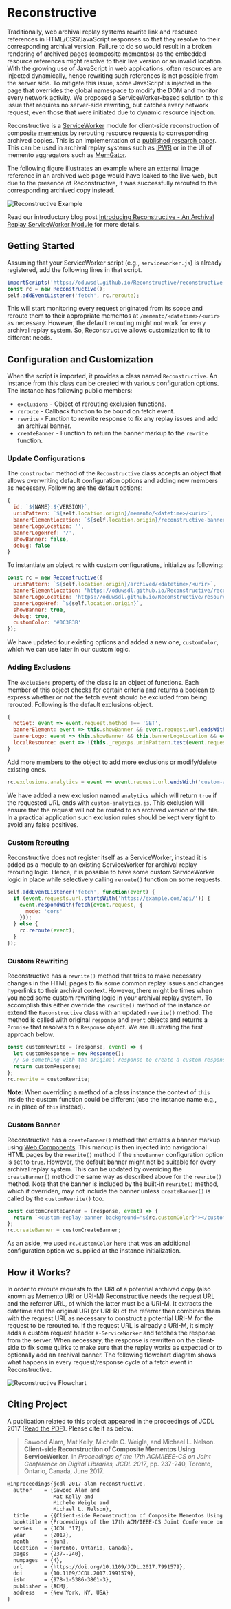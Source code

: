 # Reconstructive

Traditionally, web archival replay systems rewrite link and resource references in HTML/CSS/JavaScript responses so that they resolve to their corresponding archival version.
Failure to do so would result in a broken rendering of archived pages (composite mementos) as the embedded resource references might resolve to their live version or an invalid location.
With the growing use of JavaScript in web applications, often resources are injected dynamically, hence rewriting such references is not possible from the server side.
To mitigate this issue, some JavaScript is injected in the page that overrides the global namespace to modify the DOM and monitor every network activity.
We proposed a ServiceWorker-based solution to this issue that requires no server-side rewriting, but catches every network request, even those that were initiated due to dynamic resource injection.

Reconstructive is a [ServiceWorker](https://developer.mozilla.org/en-US/docs/Web/API/Service_Worker_API) module for client-side reconstruction of composite [mementos](https://tools.ietf.org/html/rfc7089) by rerouting resource requests to corresponding archived copies.
This is an implementation of a [published research paper](http://www.cs.odu.edu/~mln/pubs/jcdl-2017/jcdl-2017-alam-service-worker.pdf).
This can be used in archival replay systems such as [IPWB](https://github.com/oduwsdl/ipwb) or in the UI of memento aggregators such as [MemGator](https://github.com/oduwsdl/memgator).

The following figure illustrates an example where an external image reference in an archived web page would have leaked to the live-web, but due to the presence of Reconstructive, it was successfully rerouted to the corresponding archived copy instead.

![Reconstructive Example](resources/reconstructive-example.png)

Read our introductory blog post [Introducing Reconstructive - An Archival Replay ServiceWorker Module](http://ws-dl.blogspot.com/2018/01/2018-01-08-introducing-reconstructive.html) for more details.

## Getting Started

Assuming that your ServiceWorker script (e.g., `serviceworker.js`) is already registered, add the following lines in that script.

```js
importScripts('https://oduwsdl.github.io/Reconstructive/reconstructive.js');
const rc = new Reconstructive();
self.addEventListener('fetch', rc.reroute);
```

This will start monitoring every request originated from its scope and reroute them to their appropriate mementos at `/memento/<datetime>/<urir>` as necessary.
However, the default rerouting might not work for every archival replay system.
So, Reconstructive allows customization to fit to different needs.

## Configuration and Customization

When the script is imported, it provides a class named `Reconstructive`.
An instance from this class can be created with various configuration options.
The instance has following public members:

* `exclusions`   - Object of rerouting exclusion functions.
* `reroute`      - Callback function to be bound on fetch event.
* `rewrite`      - Function to rewrite response to fix any replay issues and add an archival banner.
* `createBanner` - Function to return the banner markup to the `rewrite` function.

### Update Configurations

The `constructor` method of the `Reconstructive` class accepts an object that allows overwriting default configuration options and adding new members as necessary.
Following are the default options:

```js
{
  id: `${NAME}:${VERSION}`,
  urimPattern: `${self.location.origin}/memento/<datetime>/<urir>`,
  bannerElementLocation: `${self.location.origin}/reconstructive-banner.js`,
  bannerLogoLocation: '',
  bannerLogoHref: '/',
  showBanner: false,
  debug: false
}
```

To instantiate an object `rc` with custom configurations, initialize as following:

```js
const rc = new Reconstructive({
  urimPattern: `${self.location.origin}/archived/<datetime>/<urir>`,
  bannerElementLocation: 'https://oduwsdl.github.io/Reconstructive/reconstructive-banner.js',
  bannerLogoLocation: 'https://oduwsdl.github.io/Reconstructive/resources/reconstructive-logo.svg',
  bannerLogoHref: `${self.location.origin}`,
  showBanner: true,
  debug: true,
  customColor: '#0C383B'
});
```

We have updated four existing options and added a new one, `customColor`, which we can use later in our custom logic.

### Adding Exclusions

The `exclusions` property of the class is an object of functions.
Each member of this object checks for certain criteria and returns a boolean to express whether or not the fetch event should be excluded from being rerouted.
Following is the default exclusions object.

```js
{
  notGet: event => event.request.method !== 'GET',
  bannerElement: event => this.showBanner && event.request.url.endsWith(this.bannerElementLocation),
  bannerLogo: event => this.showBanner && this.bannerLogoLocation && event.request.url.endsWith(this.bannerLogoLocation),
  localResource: event => !(this._regexps.urimPattern.test(event.request.url) || this._regexps.urimPattern.test(event.request.referrer))
}
```

Add more members to the object to add more exclusions or modify/delete existing ones.

```js
rc.exclusions.analytics = event => event.request.url.endsWith('custom-analytics.js');
```

We have added a new exclusion named `analytics` which will return `true` if the requested URL ends with `custom-analytics.js`.
This exclusion will ensure that the request will not be routed to an archived version of the file.
In a practical application such exclusion rules should be kept very tight to avoid any false positives.

### Custom Rerouting

Reconstructive does not register itself as a ServiceWorker, instead it is added as a module to an existing ServiceWorker for archival replay rerouting logic.
Hence, it is possible to have some custom ServiceWorker logic in place while selectively calling `reroute()` function on some requests.

```js
self.addEventListener('fetch', function(event) {
  if (event.requests.url.startsWith('https://example.com/api/')) {
    event.respondWith(fetch(event.request, {
      mode: 'cors'
    }));
  } else {
    rc.reroute(event);
  }
});
```

### Custom Rewriting

Reconstructive has a `rewrite()` method that tries to make necessary changes in the HTML pages to fix some common replay issues and changes hyperlinks to their archival context.
However, there might be times when you need some custom rewriting logic in your archival replay system.
To accomplish this either override the `rewrite()` method of the instance or extend the `Reconstructive` class with an updated `rewrite()` method.
The method is called with original `response` and `event` objects and returns a `Promise` that resolves to a `Response` object.
We are illustrating the first approach below.

```js
const customRewrite = (response, event) => {
  let customResponse = new Response();
  // Do something with the original response to create a custom response.
  return customResponse;
};
rc.rewrite = customRewrite;
```

**Note:** When overriding a method of a class instance the context of `this` inside the custom function could be different (use the instance name e.g., `rc` in place of `this` instead).

### Custom Banner

Reconstructive has a `createBanner()` method that creates a banner markup using [Web Components](https://www.webcomponents.org/).
This markup is then injected into navigational HTML pages by the `rewrite()` method if the `showBanner` configuration option is set to `true`.
However, the default banner might not be suitable for every archival replay system.
This can be updated by overriding the `createBanner()` method the same way as described above for the `rewrite()` method.
Note that the banner is included by the built-in `rewrite()` method, which if overriden, may not include the banner unless `createBanner()` is called by the `customRewrite()` too.

```js
const customCreateBanner = (response, event) => {
  return `<custom-replay-banner background="${rc.customColor}"></custom-replay-banner>`;
};
rc.createBanner = customCreateBanner;
```

As an aside, we used `rc.customColor` here that was an additional configuration option we supplied at the instance initialization.

## How it Works?

In order to reroute requests to the URI of a potential archived copy (also known as Memento URI or URI-M) Reconstructive needs the request URL and the referrer URL, of which the latter must be a URI-M.
It extracts the datetime and the original URI (or URI-R) of the referrer then combines them with the request URL as necessary to construct a potential URI-M for the request to be rerouted to.
If the request URL is already a URI-M, it simply adds a custom request header `X-ServiceWorker` and fetches the response from the server.
When necessary, the response is rewritten on the client-side to fix some quirks to make sure that the replay works as expected or to optionally add an archival banner.
The following flowchart diagram shows what happens in every request/response cycle of a fetch event in Reconstructive.

![Reconstructive Flowchart](resources/reconstructive-flowchart.png)

## Citing Project

A publication related to this project appeared in the proceedings of JCDL 2017 ([Read the PDF](https://www.cs.odu.edu/~mln/pubs/jcdl-2017/jcdl-2017-alam-service-worker.pdf)). Please cite it as below:

> Sawood Alam, Mat Kelly, Michele C. Weigle, and Michael L. Nelson. __Client-side Reconstruction of Composite Mementos Using ServiceWorker__. In _Proceedings of the 17th ACM/IEEE-CS on Joint Conference on Digital Libraries, JCDL 2017_, pp. 237-240, Toronto, Ontario, Canada, June 2017.

```latex
@inproceedings{jcdl-2017-alam-reconstructive,
  author    = {Sawood Alam and
               Mat Kelly and
               Michele Weigle and
               Michael L. Nelson},
  title     = {{Client-side Reconstruction of Composite Mementos Using ServiceWorker}},
  booktitle = {Proceedings of the 17th ACM/IEEE-CS Joint Conference on Digital Libraries},
  series    = {JCDL '17},
  year      = {2017},
  month     = {jun},
  location  = {Toronto, Ontario, Canada},
  pages     = {237--240},
  numpages  = {4},
  url       = {https://doi.org/10.1109/JCDL.2017.7991579},
  doi       = {10.1109/JCDL.2017.7991579},
  isbn      = {978-1-5386-3861-3},
  publisher = {ACM},
  address   = {New York, NY, USA}
}
```
